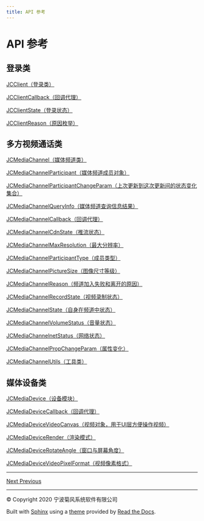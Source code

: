 ```yaml
---
title: API 参考
---
```

# API 参考



## 登录类

[JCClient（登录类）](https://developer.juphoon.com/portal/reference/V2.1/ios/Classes/JCClient.html)

[JCClientCallback（回调代理）](https://developer.juphoon.com/portal/reference/V2.1/ios/Protocols/JCClientCallback.html)

[JCClientState（登录状态）](https://developer.juphoon.com/portal/reference/V2.1/ios/Constants/JCClientState.html)

[JCClientReason（原因枚举）](https://developer.juphoon.com/portal/reference/V2.1/ios/Constants/JCClientReason.html)





## 多方视频通话类

[JCMediaChannel（媒体频道类）](https://developer.juphoon.com/portal/reference/V2.1/ios/Classes/JCMediaChannel.html)

[JCMediaChannelParticipant（媒体频道成员对象）](https://developer.juphoon.com/portal/reference/V2.1/ios/Classes/JCMediaChannelParticipant.html)

[JCMediaChannelParticipantChangeParam（上次更新到这次更新间的状态变化集合）](https://developer.juphoon.com/portal/reference/V2.1/ios/Classes/JCMediaChannelParticipantChangeParam.html)

[JCMediaChannelQueryInfo（媒体频道查询信息结果）](https://developer.juphoon.com/portal/reference/V2.1/ios/Classes/JCMediaChannelQueryInfo.html)

[JCMediaChannelCallback（回调代理）](https://developer.juphoon.com/portal/reference/V2.1/ios/Protocols/JCMediaChannelCallback.html)

[JCMediaChannelCdnState（推流状态）](https://developer.juphoon.com/portal/reference/V2.1/ios/Constants/JCMediaChannelCdnState.html)

[JCMediaChannelMaxResolution（最大分辨率）](https://developer.juphoon.com/portal/reference/V2.1/ios/Constants/JCMediaChannelMaxResolution.html)

[JCMediaChannelParticipantType（成员类型）](https://developer.juphoon.com/portal/reference/V2.1/ios/Constants/JCMediaChannelParticipantType.html)

[JCMediaChannelPictureSize（图像尺寸等级）](https://developer.juphoon.com/portal/reference/V2.1/ios/Constants/JCMediaChannelPictureSize.html)

[JCMediaChannelReason（频道加入失败和离开的原因）](https://developer.juphoon.com/portal/reference/V2.1/ios/Constants/JCMediaChannelReason.html)

[JCMediaChannelRecordState（视频录制状态）](https://developer.juphoon.com/portal/reference/V2.1/ios/Constants/JCMediaChannelRecordState.html)

[JCMediaChannelState（自身在频道中状态）](https://developer.juphoon.com/portal/reference/V2.1/ios/Constants/JCMediaChannelState.html)

[JCMediaChannelVolumeStatus（音量状态）](https://developer.juphoon.com/portal/reference/V2.1/ios/Constants/JCMediaChannelVolumeStatus.html)

[JCMediaChannelnetStatus（网络状态）](https://developer.juphoon.com/portal/reference/V2.1/ios/Constants/JCMediaChannelnetStatus.html)

[JCMediaChannelPropChangeParam（属性变化）](https://developer.juphoon.com/portal/reference/V2.1/ios/Classes/JCMediaChannelPropChangeParam.html)

[JCMediaChannelUtils（工具类）](https://developer.juphoon.com/portal/reference/V2.1/ios/Classes/JCMediaChannelUtils.html)





## 媒体设备类

[JCMediaDevice（设备模块）](https://developer.juphoon.com/portal/reference/V2.1/ios/Classes/JCMediaDevice.html)

[JCMediaDeviceCallback（回调代理）](https://developer.juphoon.com/portal/reference/V2.1/ios/Protocols/JCMediaDeviceCallback.html)

[JCMediaDeviceVideoCanvas（视频对象，用于UI层方便操作视频）](https://developer.juphoon.com/portal/reference/V2.1/ios/Classes/JCMediaDeviceVideoCanvas.html)

[JCMediaDeviceRender（渲染模式）](https://developer.juphoon.com/portal/reference/V2.1/ios/Constants/JCMediaDeviceRender.html)

[JCMediaDeviceRotateAngle（窗口与屏幕角度）](https://developer.juphoon.com/portal/reference/V2.1/ios/Constants/JCMediaDeviceRotateAngle.html)

[JCMediaDeviceVideoPixelFormat（视频像素格式）](https://developer.juphoon.com/portal/reference/V2.1/ios/Constants/JCMediaDeviceVideoPixelFormat.html)

-----











[Next
](../Android/index.html "进阶功能集成")
[
Previous](index.html "进阶功能集成")



-----



© Copyright 2020 宁波菊风系统软件有限公司



Built with [Sphinx](http://sphinx-doc.org/) using a
[theme](https://github.com/rtfd/sphinx_rtd_theme) provided by [Read the
Docs](https://readthedocs.org).









